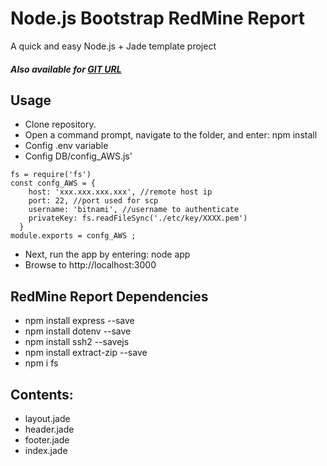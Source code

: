 Node.js Bootstrap RedMine Report
===

A quick and easy Node.js + Jade template project

##### Also available for [GIT URL](https://github.com/flaviooo/ReportRedmine)

## Usage
- Clone repository.
- Open a command prompt, navigate to the folder, and enter: npm install
- Config .env variable
- Config DB/config_AWS.js'
```
fs = require('fs')
const confg_AWS = {
    host: 'xxx.xxx.xxx.xxx', //remote host ip 
    port: 22, //port used for scp 
    username: 'bitnami', //username to authenticate
    privateKey: fs.readFileSync('./etc/key/XXXX.pem')
  }
module.exports = confg_AWS ;
```
- Next, run the app by entering: node app
- Browse to http://localhost:3000

## RedMine Report Dependencies

- npm install express --save
- npm install dotenv --save 
- npm install ssh2 --savejs
- npm install extract-zip --save
- npm i fs


## Contents:

- layout.jade
- header.jade
- footer.jade
- index.jade

